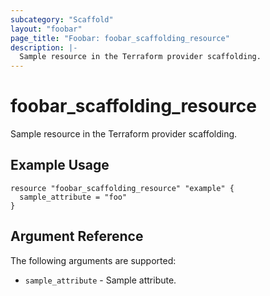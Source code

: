 ```yaml
---
subcategory: "Scaffold"
layout: "foobar"
page_title: "Foobar: foobar_scaffolding_resource"
description: |-
  Sample resource in the Terraform provider scaffolding.
---
```


# foobar_scaffolding_resource

Sample resource in the Terraform provider scaffolding.

## Example Usage

```hcl
resource "foobar_scaffolding_resource" "example" {
  sample_attribute = "foo"
}
```

## Argument Reference

The following arguments are supported:

* `sample_attribute` - Sample attribute.

